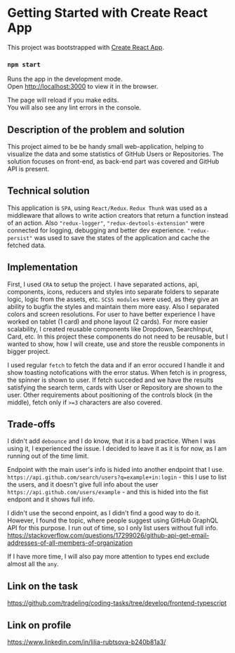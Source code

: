 # Getting Started with Create React App

This project was bootstrapped with [Create React App](https://github.com/facebook/create-react-app).

### `npm start`

Runs the app in the development mode.\
Open [http://localhost:3000](http://localhost:3000) to view it in the browser.

The page will reload if you make edits.\
You will also see any lint errors in the console.


## Description of the problem and solution
This project aimed to be be handy small web-application, helping to visualize the data and some statistics of GitHub Users or Repositories. 
The solution focuses on front-end, as back-end part was covered and GitHub API is present.


## Technical solution
This application is `SPA`, using `React/Redux`.
`Redux Thunk` was used as a middleware that allows to write action creators that return a function instead of an action. Also 
`"redux-logger"`, `"redux-devtools-extension"` were connected for logging, debugging and better dev experience. 
`"redux-persist"` was used to save the states of the application and cache the fetched data.


## Implementation
First, I used `CRA` to setup the project.
I have separated actions, api, components, icons, reducers and styles into separate folders to separate logic, logic from the assets, etc. 
`SCSS modules` were used, as they give an ability to bugfix the styles and maintain them more easy. Also I separated colors and screen resolutions. For user to have better experience I have worked on tablet (1 card) and phone layout (2 cards). 
For more easier scalability, I created reusable components like Dropdown, SearchInput, Card, etc. In this project these components do not need to be reusable, but I wanted to show, how I will create, use and store the reusble components in bigger project. 

I used regular `fetch` to fetch the data and if an error occured I handle it and show toasting notofications with the error status.
When fetch is in progress, the spinner is shown to user.
If fetch succeded and we have the results satisfying the search term, cards with User or Repository are shown to the user.
Other requirements about positioning of the controls block (in the middle), fetch only if `>=3` characters are also covered.


## Trade-offs 
I didn't add `debounce` and I do know, that it is a bad practice. When I was using it, I experienced the issue. I decided to leave it as it is for now, as I am running out of the time limit.

Endpoint with the main user's info is hided into another endpoint that I use. 
`https://api.github.com/search/users?q=example+in:login` - this I use to list the users, and it doesn't give full info about the user
`https://api.github.com/users/example` - and this is hided into the fist endpont and it shows full info.

I didn't use the second enpoint, as I didn't find a good way to do it. 
However, I found the topic, where people suggest using GitHub GraphQL API for this purpose. I run out of time, so I only list users without full info.
https://stackoverflow.com/questions/17299026/github-api-get-email-addresses-of-all-members-of-organization

If I have more time, I will also pay more attention to types end exclude almost all the `any`.


## Link on the task
https://github.com/tradeling/coding-tasks/tree/develop/frontend-typescript


## Link on profile
https://www.linkedin.com/in/lilia-rubtsova-b240b81a3/
